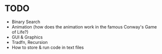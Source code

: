 # TODO 

- Binary Search
- Animation (how does the animation work in the famous Conway's Game of Life?)
- GUI & Graphics
- Tradfn, Recursion
- How to store & run code in text files
